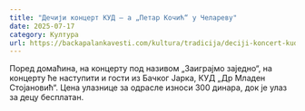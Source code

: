 ```yaml
---
title: "Дечији концерт КУД – а „Петар Кочић“ у Челареву"
date: 2025-07-17
category: Култура
url: https://backapalankavesti.com/kultura/tradicija/deciji-koncert-kud-a-petar-kocic-u-celarevu/
---
```


Поред домаћина, на концерту под називом „Заиграјмо заједно“, на концерту ће наступити и гости из Бачког Јарка, КУД „Др Младен Стојановић“. Цена улазнице за одрасле износи 300 динара, док је улаз за децу бесплатан.
